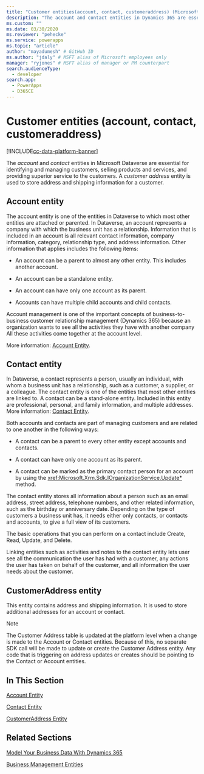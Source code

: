 ```yaml
---
title: "Customer entities(account, contact, customeraddress) (Microsoft Dataverse) | Microsoft Docs" # Intent and product brand in a unique string of 43-59 chars including spaces
description: "The account and contact entities in Dynamics 365 are essential for identifying and managing customers, selling products and services, and providing superior service to the customers. A customer address entity is used to store address and shipping information for a customer." # 115-145 characters including spaces. This abstract displays in the search result.
ms.custom: ""
ms.date: 03/30/2020
ms.reviewer: "pehecke"
ms.service: powerapps
ms.topic: "article"
author: "mayadumesh" # GitHub ID
ms.author: "jdaly" # MSFT alias of Microsoft employees only
manager: "ryjones" # MSFT alias of manager or PM counterpart
search.audienceType: 
  - developer
search.app: 
  - PowerApps
  - D365CE
---
```

# Customer entities (account, contact, customeraddress)

[!INCLUDE[cc-data-platform-banner](../../includes/cc-data-platform-banner.md)]

<!-- 
Was Mike Carter

https://docs.microsoft.com/dynamics365/customer-engagement/developer/customer-entities-account-contact

Refactor so that the links to entity reference are in the body, not just in the See allso.
Add some h2 sections so it is skimmable
 -->

The *account* and *contact* entities in Microsoft Dataverse are essential for identifying and managing customers, selling products and services, and providing superior service to the customers. A *customer address* entity is used to store address and shipping information for a customer.  
  
## Account entity
 
The account entity is one of the entities in Dataverse to which most other entities are attached or parented. In Dataverse, an account represents a company with which the business unit has a relationship. Information that is included in an account is all relevant contact information, company information, category, relationship type, and address information. Other information that applies includes the following items:  
  
- An account can be a parent to almost any other entity. This includes another account.  
  
- An account can be a standalone entity.  
  
- An account can have only one account as its parent.  
  
- Accounts can have multiple child accounts and child contacts.  
  
Account management is one of the important concepts of business-to-business customer relationship management (Dynamics 365) because an organization wants to see all the activities they have with another company All these activities come together at the account level.  

More information: [Account Entity](reference/entities/account.md).
  
## Contact entity

In Dataverse, a contact represents a person, usually an individual, with whom a business unit has a relationship, such as a customer, a supplier, or a colleague. The contact entity is one of the entities that most other entities are linked to. A contact can be a stand-alone entity. Included in this entity are professional, personal, and family information, and multiple addresses. More information: [Contact Entity](reference/entities/contact.md).
  
Both accounts and contacts are part of managing customers and are related to one another in the following ways:  
  
- A contact can be a parent to every other entity except accounts and contacts.  
  
- A contact can have only one account as its parent.  
  
- A contact can be marked as the primary contact person for an account by using the <xref:Microsoft.Xrm.Sdk.IOrganizationService.Update*> method.  
  
The contact entity stores all information about a person such as an email address, street address, telephone numbers, and other related information, such as the birthday or anniversary date. Depending on the type of customers a business unit has, it needs either only contacts, or contacts and accounts, to give a full view of its customers.  
  
The basic operations that you can perform on a contact include Create, Read, Update, and Delete.  
  
Linking entities such as activities and notes to the contact entity lets user see all the communication the user has had with a customer, any actions the user has taken on behalf of the customer, and all information the user needs about the customer.

## CustomerAddress entity

This entity contains address and shipping information. It is used to store additional addresses for an account or contact.

>[!NOTE]
>The Customer Address table is updated at the platform level when a change is made to the Account or Contact entities. 
>Because of this, no separate SDK call will be made to update or create the Customer Address entity. Any code that is triggering 
>on address updates or creates should be pointing to the Contact or Account entities.
  
## In This Section  
 [Account Entity](reference/entities/account.md)  
  
 [Contact Entity](reference/entities/contact.md)  
  
 [CustomerAddress Entity](reference/entities/customeraddress.md)  
  
## Related Sections  
 [Model Your Business Data With Dynamics 365](/dynamics365/customer-engagement/developer/model-business-data)  
  
 [Business Management Entities](/dynamics365/customer-engagement/developer/business-management-entities)
